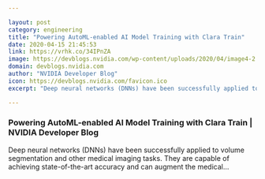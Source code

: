 ```yaml
---

layout: post
category: engineering
title: "Powering AutoML-enabled AI Model Training with Clara Train"
date: 2020-04-15 21:45:53
link: https://vrhk.co/34IPnZA
image: https://devblogs.nvidia.com/wp-content/uploads/2020/04/image4-2.png
domain: devblogs.nvidia.com
author: "NVIDIA Developer Blog"
icon: https://devblogs.nvidia.com/favicon.ico
excerpt: "Deep neural networks (DNNs) have been successfully applied to volume segmentation and other medical imaging tasks. They are capable of achieving state-of-the-art accuracy and can augment the medical…"

---
```


### Powering AutoML-enabled AI Model Training with Clara Train | NVIDIA Developer Blog

Deep neural networks (DNNs) have been successfully applied to volume segmentation and other medical imaging tasks. They are capable of achieving state-of-the-art accuracy and can augment the medical…